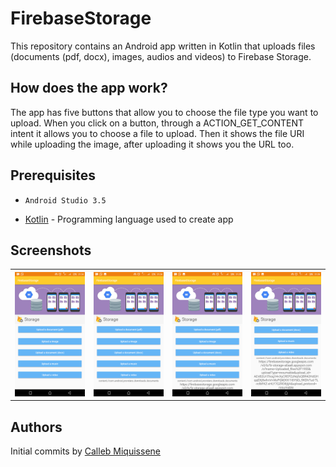 # FirebaseStorage
This repository contains an Android app written in Kotlin that uploads files (documents (pdf, docx), images, audios and videos) to Firebase Storage.

## How does the app work?
The app has five buttons that allow you to choose the file type you want to upload.
When you click on a button, through a ACTION_GET_CONTENT intent it allows you to choose a file to upload.
Then it shows the file URI while uploading the image, after uploading it shows you the URL too.

## Prerequisites

* ``Android Studio 3.5``

* [Kotlin](https://kotlinlang.org) - Programming language used to create app

## Screenshots
<table width="100%">
  <tr>
    <th width="25%"><img src="https://github.com/callebdev/FirebaseStorage/blob/master/ScreenshotsFirebaseStorage/Screenshot_20200318-212427.png"></th>
    <th width="25%"><img src="https://github.com/callebdev/FirebaseStorage/blob/master/ScreenshotsFirebaseStorage/Screenshot_20200318-212452.png"></th>
    <th width="25%"><img src="https://github.com/callebdev/FirebaseStorage/blob/master/ScreenshotsFirebaseStorage/Screenshot_20200318-212514.png"></th>
    <th width="25%"><img src="https://github.com/callebdev/FirebaseStorage/blob/master/ScreenshotsFirebaseStorage/Screenshot_20200318-212519.png"></th>
  </tr>
</table>

## Authors
Initial commits by [Calleb Miquissene](https://github.com/callebdev)
